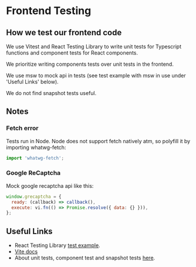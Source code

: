 # Frontend Testing

## How we test our frontend code

We use Vitest and React Testing Library to write unit tests for Typescript
functions and component tests for React components.

We prioritize writing components tests over unit tests in the frontend.

We use msw to mock api in tests (see test example with msw in use under 'Useful
Links' below).

We do not find snapshot tests useful.

## Notes

### Fetch error

Tests run in Node. Node does not support fetch natively atm, so polyfill it by
importing whatwg-fetch:

```javascript
import 'whatwg-fetch';
```

### Google ReCaptcha

Mock google recaptcha api like this:

```javascript
window.grecaptcha = {
  ready: (callback) => callback(),
  execute: vi.fn(() => Promise.resolve({ data: {} })),
};
```

## Useful Links

- React Testing Library
  [test example](https://testing-library.com/docs/react-testing-library/example-intro).
- [Vite docs](https://vitest.dev/guide/)
- About unit tests, component test and snapshot tests
  [here](https://www.smashingmagazine.com/2020/06/practical-guide-testing-react-applications-jest/).
